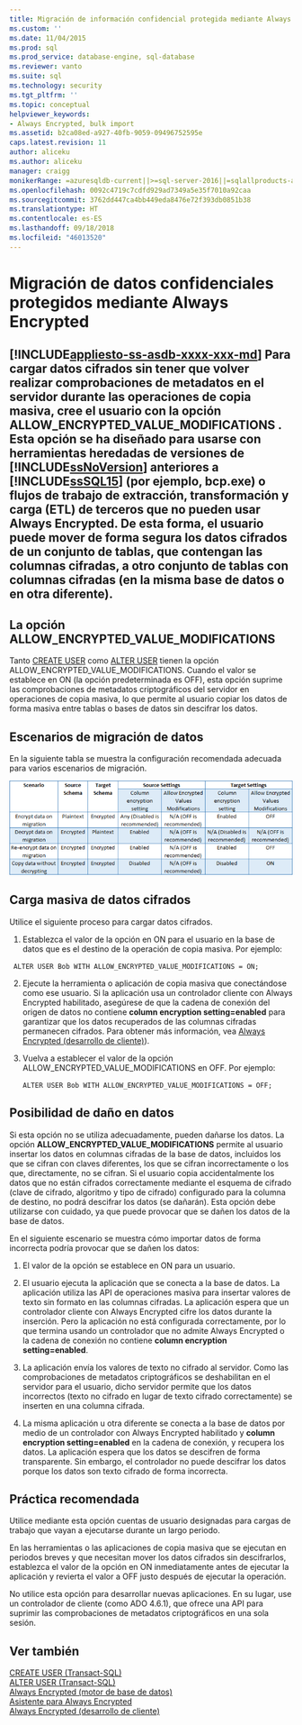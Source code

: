 ```yaml
---
title: Migración de información confidencial protegida mediante Always Encrypted | Microsoft Docs
ms.custom: ''
ms.date: 11/04/2015
ms.prod: sql
ms.prod_service: database-engine, sql-database
ms.reviewer: vanto
ms.suite: sql
ms.technology: security
ms.tgt_pltfrm: ''
ms.topic: conceptual
helpviewer_keywords:
- Always Encrypted, bulk import
ms.assetid: b2ca08ed-a927-40fb-9059-09496752595e
caps.latest.revision: 11
author: aliceku
ms.author: aliceku
manager: craigg
monikerRange: =azuresqldb-current||>=sql-server-2016||=sqlallproducts-allversions||>=sql-server-linux-2017||=azuresqldb-mi-current
ms.openlocfilehash: 0092c4719c7cdfd929ad7349a5e35f7010a92caa
ms.sourcegitcommit: 3762dd447ca4bb449eda8476e72f393db0851b38
ms.translationtype: HT
ms.contentlocale: es-ES
ms.lasthandoff: 09/18/2018
ms.locfileid: "46013520"
---
```

# <a name="migrate-sensitive-data-protected-by-always-encrypted"></a>Migración de datos confidenciales protegidos mediante Always Encrypted
[!INCLUDE[appliesto-ss-asdb-xxxx-xxx-md](../../../includes/appliesto-ss-asdb-xxxx-xxx-md.md)]
 Para cargar datos cifrados sin tener que volver realizar comprobaciones de metadatos en el servidor durante las operaciones de copia masiva, cree el usuario con la opción **ALLOW_ENCRYPTED_VALUE_MODIFICATIONS** . Esta opción se ha diseñado para usarse con herramientas heredadas de versiones de [!INCLUDE[ssNoVersion](../../../includes/ssnoversion-md.md)] anteriores a [!INCLUDE[ssSQL15](../../../includes/sssql15-md.md)] (por ejemplo, bcp.exe) o flujos de trabajo de extracción, transformación y carga (ETL) de terceros que no pueden usar Always Encrypted. De esta forma, el usuario puede mover de forma segura los datos cifrados de un conjunto de tablas, que contengan las columnas cifradas, a otro conjunto de tablas con columnas cifradas (en la misma base de datos o en otra diferente).  
 -  
 ## <a name="the-allowencryptedvaluemodifications-option"></a>La opción ALLOW_ENCRYPTED_VALUE_MODIFICATIONS  
 Tanto [CREATE USER](../../../t-sql/statements/create-user-transact-sql.md) como [ALTER USER](../../../t-sql/statements/alter-user-transact-sql.md) tienen la opción ALLOW_ENCRYPTED_VALUE_MODIFICATIONS. Cuando el valor se establece en ON (la opción predeterminada es OFF), esta opción suprime las comprobaciones de metadatos criptográficos del servidor en operaciones de copia masiva, lo que permite al usuario copiar los datos de forma masiva entre tablas o bases de datos sin descifrar los datos.  
  
## <a name="data-migration-scenarios"></a>Escenarios de migración de datos  
En la siguiente tabla se muestra la configuración recomendada adecuada para varios escenarios de migración.  
 
![Migración de Always Encrypted](../../../relational-databases/security/encryption/media/always-encrypted-migration.PNG "Migración de Always Encrypted")  

## <a name="bulk-loading-of-encrypted-data"></a>Carga masiva de datos cifrados  
Utilice el siguiente proceso para cargar datos cifrados.  

1.  Establezca el valor de la opción en ON para el usuario en la base de datos que es el destino de la operación de copia masiva. Por ejemplo:  
 
   ```  
    ALTER USER Bob WITH ALLOW_ENCRYPTED_VALUE_MODIFICATIONS = ON;  
   ```  

2.  Ejecute la herramienta o aplicación de copia masiva que conectándose como ese usuario. Si la aplicación usa un controlador cliente con Always Encrypted habilitado, asegúrese de que la cadena de conexión del origen de datos no contiene **column encryption setting=enabled** para garantizar que los datos recuperados de las columnas cifradas permanecen cifrados. Para obtener más información, vea [Always Encrypted &#40;desarrollo de cliente&#41;](../../../relational-databases/security/encryption/always-encrypted-client-development.md)).  
  
3.  Vuelva a establecer el valor de la opción ALLOW_ENCRYPTED_VALUE_MODIFICATIONS en OFF. Por ejemplo:  

    ```  
    ALTER USER Bob WITH ALLOW_ENCRYPTED_VALUE_MODIFICATIONS = OFF;  
    ```  

## <a name="potential-for-data-corruption"></a>Posibilidad de daño en datos  
Si esta opción no se utiliza adecuadamente, pueden dañarse los datos. La opción **ALLOW_ENCRYPTED_VALUE_MODIFICATIONS** permite al usuario insertar los datos en columnas cifradas de la base de datos, incluidos los que se cifran con claves diferentes, los que se cifran incorrectamente o los que, directamente, no se cifran. Si el usuario copia accidentalmente los datos que no están cifrados correctamente mediante el esquema de cifrado (clave de cifrado, algoritmo y tipo de cifrado) configurado para la columna de destino, no podrá descifrar los datos (se dañarán). Esta opción debe utilizarse con cuidado, ya que puede provocar que se dañen los datos de la base de datos.  

En el siguiente escenario se muestra cómo importar datos de forma incorrecta podría provocar que se dañen los datos:  

1.  El valor de la opción se establece en ON para un usuario.  
 
2.  El usuario ejecuta la aplicación que se conecta a la base de datos. La aplicación utiliza las API de operaciones masiva para insertar valores de texto sin formato en las columnas cifradas. La aplicación espera que un controlador cliente con Always Encrypted cifre los datos durante la inserción. Pero la aplicación no está configurada correctamente, por lo que termina usando un controlador que no admite Always Encrypted o la cadena de conexión no contiene **column encryption setting=enabled**.  

3.  La aplicación envía los valores de texto no cifrado al servidor. Como las comprobaciones de metadatos criptográficos se deshabilitan en el servidor para el usuario, dicho servidor permite que los datos incorrectos (texto no cifrado en lugar de texto cifrado correctamente) se inserten en una columna cifrada.  
 
4.  La misma aplicación u otra diferente se conecta a la base de datos por medio de un controlador con Always Encrypted habilitado y **column encryption setting=enabled** en la cadena de conexión, y recupera los datos. La aplicación espera que los datos se descifren de forma transparente. Sin embargo, el controlador no puede descifrar los datos porque los datos son texto cifrado de forma incorrecta.  

## <a name="best-practice"></a>Práctica recomendada  
 
Utilice mediante esta opción cuentas de usuario designadas para cargas de trabajo que vayan a ejecutarse durante un largo periodo.  
 
En las herramientas o las aplicaciones de copia masiva que se ejecutan en periodos breves y que necesitan mover los datos cifrados sin descifrarlos, establezca el valor de la opción en ON inmediatamente antes de ejecutar la aplicación y revierta el valor a OFF justo después de ejecutar la operación.  
 
No utilice esta opción para desarrollar nuevas aplicaciones. En su lugar, use un controlador de cliente (como ADO 4.6.1), que ofrece una API para suprimir las comprobaciones de metadatos criptográficos en una sola sesión.  

## <a name="see-also"></a>Ver también  
[CREATE USER &#40;Transact-SQL&#41;](../../../t-sql/statements/create-user-transact-sql.md)   
[ALTER USER &#40;Transact-SQL&#41;](../../../t-sql/statements/alter-user-transact-sql.md)   
[Always Encrypted &#40;motor de base de datos&#41;](../../../relational-databases/security/encryption/always-encrypted-database-engine.md)   
[Asistente para Always Encrypted](../../../relational-databases/security/encryption/always-encrypted-wizard.md)   
[Always Encrypted &#40;desarrollo de cliente&#41;](../../../relational-databases/security/encryption/always-encrypted-client-development.md)  
